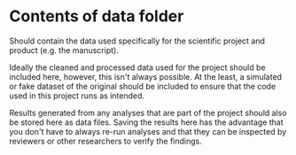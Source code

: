 # Contents of data folder

Should contain the data used specifically for the scientific project
and product (e.g. the manuscript). 

Ideally the cleaned and processed data used for the project should be
included here, however, this isn't always possible. At the least, a
simulated or fake dataset of the original should be included to ensure
that the code used in this project runs as intended.

Results generated from any analyses that are part of the project
should also be stored here as data files. Saving the results here
has the advantage that you don't have to always re-run analyses and
that they can be inspected by reviewers or other researchers to
verify the findings.
